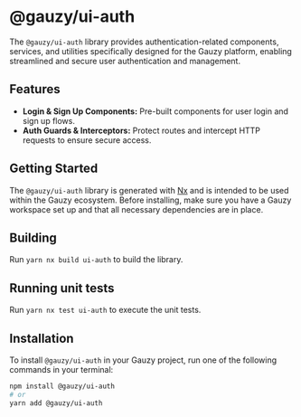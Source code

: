 # @gauzy/ui-auth

The `@gauzy/ui-auth` library provides authentication-related components, services, and utilities specifically designed for the Gauzy platform, enabling streamlined and secure user authentication and management.

## Features

- **Login & Sign Up Components:** Pre-built components for user login and sign up flows.
- **Auth Guards & Interceptors:** Protect routes and intercept HTTP requests to ensure secure access.

## Getting Started

The `@gauzy/ui-auth` library is generated with [Nx](https://nx.dev) and is intended to be used within the Gauzy ecosystem. Before installing, make sure you have a Gauzy workspace set up and that all necessary dependencies are in place.

## Building

Run `yarn nx build ui-auth` to build the library.

## Running unit tests

Run `yarn nx test ui-auth` to execute the unit tests.

## Installation

To install `@gauzy/ui-auth` in your Gauzy project, run one of the following commands in your terminal:

```bash
npm install @gauzy/ui-auth
# or
yarn add @gauzy/ui-auth
```

